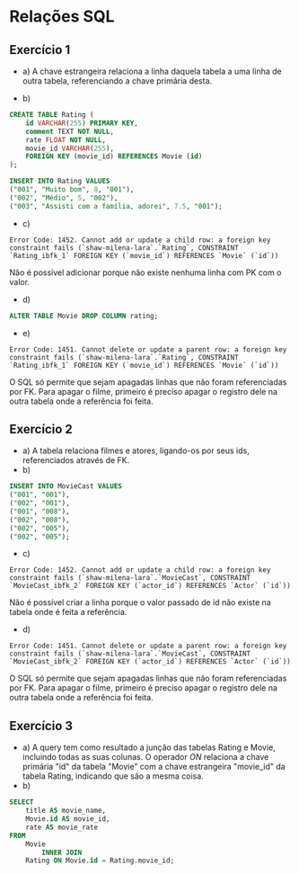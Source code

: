 # Relações SQL

## Exercício 1
- a) A chave estrangeira relaciona a linha daquela tabela a uma linha de outra tabela, referenciando a chave primária desta.

- b)
```sql
CREATE TABLE Rating (
    id VARCHAR(255) PRIMARY KEY,
    comment TEXT NOT NULL,
    rate FLOAT NOT NULL,
    movie_id VARCHAR(255),
    FOREIGN KEY (movie_id) REFERENCES Movie (id)
);

INSERT INTO Rating VALUES
("001", "Muito bom", 8, "001"),
("002", "Médio", 5, "002"),
("003", "Assisti com a família, adorei", 7.5, "001");
```

- c)
```
Error Code: 1452. Cannot add or update a child row: a foreign key constraint fails (`shaw-milena-lara`.`Rating`, CONSTRAINT `Rating_ibfk_1` FOREIGN KEY (`movie_id`) REFERENCES `Movie` (`id`))
```
Não é possível adicionar porque não existe nenhuma linha com PK com o valor.

- d)

```sql
ALTER TABLE Movie DROP COLUMN rating;
```

- e)
```
Error Code: 1451. Cannot delete or update a parent row: a foreign key constraint fails (`shaw-milena-lara`.`Rating`, CONSTRAINT `Rating_ibfk_1` FOREIGN KEY (`movie_id`) REFERENCES `Movie` (`id`))
```
O SQL só permite que sejam apagadas linhas que não foram referenciadas por FK. Para apagar o filme, primeiro é preciso apagar o registro dele na outra tabela onde a referência foi feita.

## Exercício 2
- a) A tabela relaciona filmes e atores, ligando-os por seus ids, referenciados através de FK.
- b)
```sql
INSERT INTO MovieCast VALUES
("001", "001"),
("002", "001"),
("001", "008"),
("002", "008"),
("002", "005"),
("002", "005");
```

- c)
```
Error Code: 1452. Cannot add or update a child row: a foreign key constraint fails (`shaw-milena-lara`.`MovieCast`, CONSTRAINT `MovieCast_ibfk_2` FOREIGN KEY (`actor_id`) REFERENCES `Actor` (`id`))
```
Não é possível criar a linha porque o valor passado de id não existe na tabela onde é feita a referência.

- d)
```
Error Code: 1451. Cannot delete or update a parent row: a foreign key constraint fails (`shaw-milena-lara`.`MovieCast`, CONSTRAINT `MovieCast_ibfk_2` FOREIGN KEY (`actor_id`) REFERENCES `Actor` (`id`))
```
O SQL só permite que sejam apagadas linhas que não foram referenciadas por FK. Para apagar o filme, primeiro é preciso apagar o registro dele na outra tabela onde a referência foi feita.

## Exercício 3
- a) A query tem como resultado a junção das tabelas Rating e Movie, incluindo todas as suas colunas. O operador *ON* relaciona a chave primária "id" da tabela "Movie" com a chave estrangeira "movie_id" da tabela Rating, indicando que são a mesma coisa.
- b)
```sql
SELECT 
    title AS movie_name,
    Movie.id AS movie_id,
    rate AS movie_rate
FROM
    Movie
        INNER JOIN
    Rating ON Movie.id = Rating.movie_id;
```
